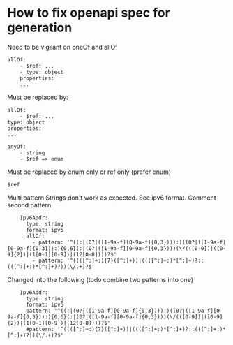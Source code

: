 # How to fix openapi spec for generation

Need to be vigilant on oneOf and allOf

```
allOf:
    - $ref: ...
    - type: object
    properties:
    ...
```

Must be replaced by:

```
allOf:
    - $ref: ...
type: object
properties:
...
```

```
anyOf:
    - string
    - $ref => enum
```

Must be replaced by enum only or ref only (prefer enum)

```
$ref
```

Multi pattern Strings don't work as expected. See ipv6 format.
Comment second pattern

```
    Ipv6Addr:
      type: string
      format: ipv6
      allOf:
        - pattern: '^((:|(0?|([1-9a-f][0-9a-f]{0,3}))):)((0?|([1-9a-f][0-9a-f]{0,3})):){0,6}(:|(0?|([1-9a-f][0-9a-f]{0,3})))(\/(([0-9])|([0-9]{2})|(1[0-1][0-9])|(12[0-8])))?$'
        - pattern: '^((([^:]+:){7}([^:]+))|((([^:]+:)*[^:]+)?::(([^:]+:)*[^:]+)?))(\/.+)?$'
```

Changed into the following (todo combine two patterns into one)

```
    Ipv6Addr:
      type: string
      format: ipv6
      pattern: '^((:|(0?|([1-9a-f][0-9a-f]{0,3}))):)((0?|([1-9a-f][0-9a-f]{0,3})):){0,6}(:|(0?|([1-9a-f][0-9a-f]{0,3})))(\/(([0-9])|([0-9]{2})|(1[0-1][0-9])|(12[0-8])))?$'
      #pattern: '^((([^:]+:){7}([^:]+))|((([^:]+:)*[^:]+)?::(([^:]+:)*[^:]+)?))(\/.+)?$'
```
